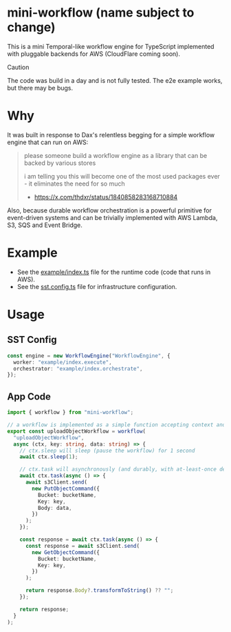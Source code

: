 # mini-workflow (name subject to change)

This is a mini Temporal-like workflow engine for TypeScript implemented with pluggable backends for AWS (CloudFlare coming soon).

> [!CAUTION]
> The code was build in a day and is not fully tested. The e2e example works, but there may be bugs.

# Why

It was built in response to Dax's relentless begging for a simple workflow engine that can run on AWS:

> please someone build a workflow engine as a library that can be backed by various stores
>
> i am telling you this will become one of the most used packages ever - it eliminates the need for so much
>
> - https://x.com/thdxr/status/1840858283168710884

Also, because durable workflow orchestration is a powerful primitive for event-driven systems and can be trivially implemented with AWS Lambda, S3, SQS and Event Bridge.

# Example

- See the [example/index.ts](./example/index.ts) file for the runtime code (code that runs in AWS).
- See the [sst.config.ts](./sst.config.ts) file for infrastructure configuration.

# Usage

## SST Config

```ts
const engine = new WorkflowEngine("WorkflowEngine", {
  worker: "example/index.execute",
  orchestrator: "example/index.orchestrate",
});
```

## App Code

```ts
import { workflow } from "mini-workflow";

// a workflow is implemented as a simple function accepting context and arbitrary parameters
export const uploadObjectWorkflow = workflow(
  "uploadObjectWorkflow",
  async (ctx, key: string, data: string) => {
    // ctx.sleep will sleep (pause the workflow) for 1 second
    await ctx.sleep(1);

    // ctx.task will asynchronously (and durably, with at-least-once delivery) run the provided function in the worker Lambda Function
    await ctx.task(async () => {
      await s3Client.send(
        new PutObjectCommand({
          Bucket: bucketName,
          Key: key,
          Body: data,
        })
      );
    });

    const response = await ctx.task(async () => {
      const response = await s3Client.send(
        new GetObjectCommand({
          Bucket: bucketName,
          Key: key,
        })
      );

      return response.Body?.transformToString() ?? "";
    });

    return response;
  }
);
```
